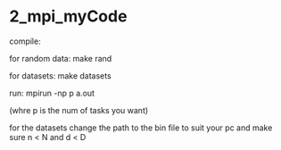 # 2_mpi_myCode

compile:

  for random data:
  make rand

  for datasets:
  make datasets
  
run:
  mpirun -np p a.out

(whre p is the num of tasks you want)

for the datasets change the path to the bin file to suit your pc and make sure n < N and d < D
